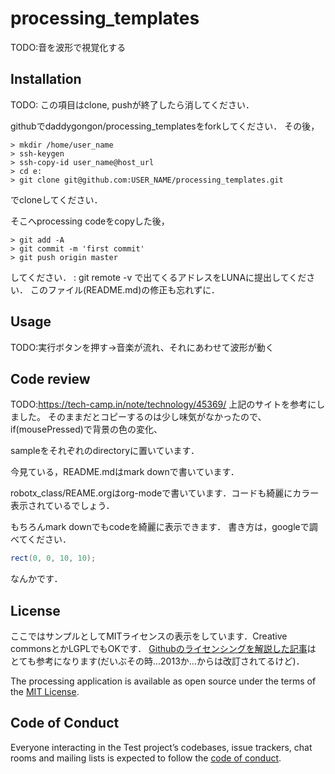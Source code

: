 # processing_templates

TODO:音を波形で視覚化する

## Installation

TODO: この項目はclone, pushが終了したら消してください．

githubでdaddygongon/processing_templatesをforkしてください．
その後，
```
> mkdir /home/user_name
> ssh-keygen
> ssh-copy-id user_name@host_url
> cd e:
> git clone git@github.com:USER_NAME/processing_templates.git
```
でcloneしてください．

そこへprocessing codeをcopyした後，
```
> git add -A
> git commit -m 'first commit'
> git push origin master
```
してください．
: git remote -v
で出てくるアドレスをLUNAに提出してください．
このファイル(README.md)の修正も忘れずに．

## Usage

TODO:実行ボタンを押す→音楽が流れ、それにあわせて波形が動く
## Code review

TODO:https://tech-camp.in/note/technology/45369/
上記のサイトを参考にしました。
そのままだとコピーするのは少し味気がなかったので、if(mousePressed)で背景の色の変化、

sampleをそれぞれのdirectoryに置いています．

今見ている，README.mdはmark downで書いています．

robotx_class/REAME.orgはorg-modeで書いています．コードも綺麗にカラー表示されているでしょう．

もちろんmark downでもcodeを綺麗に表示できます．
書き方は，googleで調べてください．

``` java
rect(0, 0, 10, 10);
```
なんかです．

## License

ここではサンプルとしてMITライセンスの表示をしています．Creative commonsとかLGPLでもOKです．
[Githubのライセンシングを解説した記事](https://www.catch.jp/oss-license/2013/09/10/github/)は
とても参考になります(だいぶその時...2013か...からは改訂されてるけど)．

The processing application is available as open source under the terms of the [MIT License](https://opensource.org/licenses/MIT).

## Code of Conduct

Everyone interacting in the Test project’s codebases, issue trackers, chat rooms and mailing lists is expected to follow the [code of conduct](https://github.com/[USERNAME]/processing_templates/blob/master/CODE_OF_CONDUCT.md).
